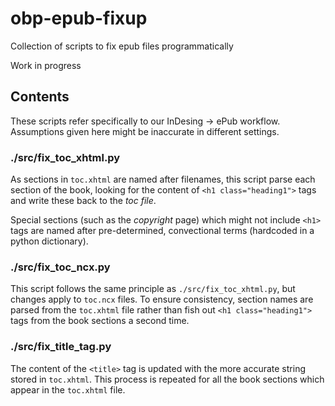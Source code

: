 # obp-epub-fixup
Collection of scripts to fix epub files programmatically

Work in progress

## Contents
These scripts refer specifically to our InDesing -> ePub workflow. Assumptions given here might be inaccurate in different settings.

### ./src/fix_toc_xhtml.py
As sections in `toc.xhtml` are named after filenames, this script parse each section of the book, looking for the content of `<h1 class="heading1">` tags and write these back to the _toc file_.

Special sections (such as the _copyright_ page) which might not include `<h1>` tags are named after pre-determined, convectional terms (hardcoded in a python dictionary).

### ./src/fix_toc_ncx.py
This script follows the same principle as `./src/fix_toc_xhtml.py`, but changes apply to `toc.ncx` files. To ensure consistency, section names are parsed from the `toc.xhtml` file rather than fish out `<h1 class="heading1">` tags from the book sections a second time.

### ./src/fix_title_tag.py
The content of the `<title>` tag is updated with the more accurate string stored in `toc.xhtml`. This process is repeated for all the book sections which appear in the `toc.xhtml` file.
